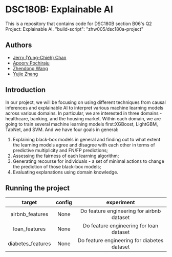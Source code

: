 # DSC180B: Explainable AI
This is a repository that contains code for DSC180B section B06's Q2 Project: Explainable AI.
"build-script": "zhw005/dsc180a-project"

## Authors
- [Jerry (Yung-Chieh) Chan](https://github.com/JerryYC)
- [Apoorv Pochiraju](https://github.com/apochira)
- [Zhendong Wang](https://github.com/zhw005)
- [Yujie Zhang](https://github.com/yujiezhang0914)

## Introduction
In our project, we will be focusing on using different techniques from causal inferences and explainable AI to interpret various machine learning models across various domains. In particular, we are interested in three domains - healthcare, banking, and the housing market. Within each domain, we are going to train several machine learning models first:XGBoost, LightGBM, TabNet, and SVM. And we have four goals in general: 
1) Explaining black-box models in general and finding out to what extent the learning models agree and disagree with each other in terms of predictive multiplicity and FN/FP predictions; 
2) Assessing the fairness of each learning algorithm; 
3) Generating recourse for individuals - a set of minimal actions to change the prediction of those black-box models;
4) Evaluating explanations using domain knowledge.

## Running the project

 target | config | experiment |
| :---: | :---: | :---: |
| airbnb_features | None | Do feature engineering for airbnb dataset |
| loan_features | None | Do feature engineering for loan dataset |
| diabetes_features | None | Do feature engineering for diabetes dataset |
